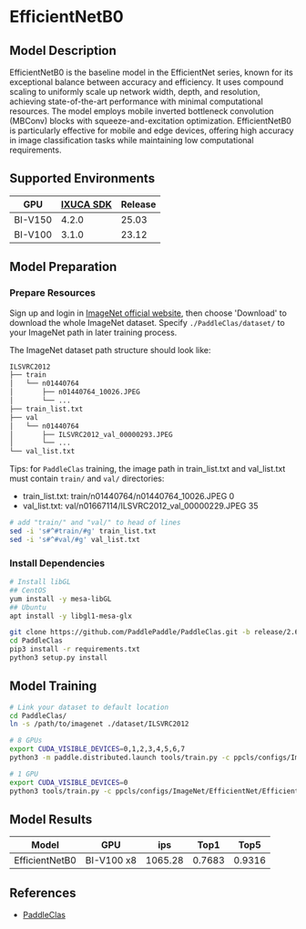 # EfficientNetB0

## Model Description

EfficientNetB0 is the baseline model in the EfficientNet series, known for its exceptional balance between accuracy and
efficiency. It uses compound scaling to uniformly scale up network width, depth, and resolution, achieving
state-of-the-art performance with minimal computational resources. The model employs mobile inverted bottleneck
convolution (MBConv) blocks with squeeze-and-excitation optimization. EfficientNetB0 is particularly effective for
mobile and edge devices, offering high accuracy in image classification tasks while maintaining low computational
requirements.

## Supported Environments

| GPU    | [IXUCA SDK](https://gitee.com/deep-spark/deepspark#%E5%A4%A9%E6%95%B0%E6%99%BA%E7%AE%97%E8%BD%AF%E4%BB%B6%E6%A0%88-ixuca) | Release |
|--------|-----------|---------|
| BI-V150 | 4.2.0     |  25.03  |
| BI-V100 | 3.1.0     |  23.12  |

## Model Preparation

### Prepare Resources

Sign up and login in [ImageNet official website](https://www.image-net.org/index.php), then choose 'Download' to
download the whole ImageNet dataset. Specify `./PaddleClas/dataset/` to your ImageNet path in later training process.

The ImageNet dataset path structure should look like:

```bash
ILSVRC2012
├── train
│   └── n01440764
│       ├── n01440764_10026.JPEG
│       └── ...
├── train_list.txt
├── val
│   └── n01440764
│       ├── ILSVRC2012_val_00000293.JPEG
│       └── ...
└── val_list.txt
```

Tips: for `PaddleClas` training, the image path in train_list.txt and val_list.txt must contain `train/` and `val/`
directories:

- train_list.txt: train/n01440764/n01440764_10026.JPEG 0
- val_list.txt: val/n01667114/ILSVRC2012_val_00000229.JPEG 35

```bash
# add "train/" and "val/" to head of lines
sed -i 's#^#train/#g' train_list.txt
sed -i 's#^#val/#g' val_list.txt
```

### Install Dependencies

```bash
# Install libGL
## CentOS
yum install -y mesa-libGL
## Ubuntu
apt install -y libgl1-mesa-glx

git clone https://github.com/PaddlePaddle/PaddleClas.git -b release/2.6 --depth=1
cd PaddleClas
pip3 install -r requirements.txt
python3 setup.py install

```

## Model Training

```bash
# Link your dataset to default location
cd PaddleClas/
ln -s /path/to/imagenet ./dataset/ILSVRC2012

# 8 GPUs
export CUDA_VISIBLE_DEVICES=0,1,2,3,4,5,6,7
python3 -m paddle.distributed.launch tools/train.py -c ppcls/configs/ImageNet/EfficientNet/EfficientNetB0.yaml

# 1 GPU
export CUDA_VISIBLE_DEVICES=0
python3 tools/train.py -c ppcls/configs/ImageNet/EfficientNet/EfficientNetB0.yaml
```

## Model Results

| Model          | GPU        | ips     | Top1   | Top5   |
|----------------|------------|---------|--------|--------|
| EfficientNetB0 | BI-V100 x8 | 1065.28 | 0.7683 | 0.9316 |

## References

- [PaddleClas](https://github.com/PaddlePaddle/PaddleClas/tree/release/2.5)
